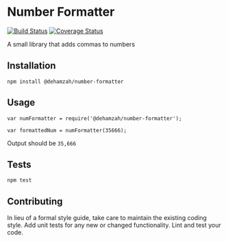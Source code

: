 Number Formatter
=========

[![Build Status](https://travis-ci.org/dehamzah/number-formatter.svg?branch=master)](https://travis-ci.org/dehamzah/number-formatter)
[![Coverage Status](https://coveralls.io/repos/github/dehamzah/number-formatter/badge.svg?branch=master)](https://coveralls.io/github/dehamzah/number-formatter?branch=master)

A small library that adds commas to numbers

## Installation

`npm install @dehamzah/number-formatter`

## Usage

```
var numFormatter = require('@dehamzah/number-formatter');

var formattedNum = numFormatter(35666);
```

Output should be `35,666`

## Tests

`npm test`

## Contributing

In lieu of a formal style guide, take care to maintain the existing coding style. Add unit tests for any new or changed functionality. Lint and test your code.
